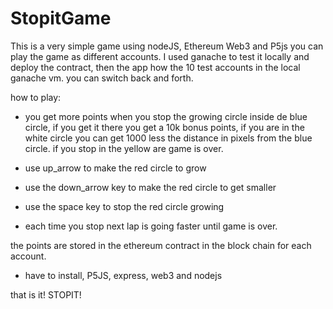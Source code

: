 # StopitGame
This is a very simple game using nodeJS, Ethereum Web3 and P5js
you can play the game as different accounts. I used ganache to test it locally and deploy the contract, then the app how the 10 test accounts in the local ganache vm. you can switch back and forth.

how to play:

- you get more points when you stop the growing circle inside de blue circle, if you get it there you get a 10k bonus points, if you are in the white circle you can get 1000 less the distance in pixels from the blue circle. if you stop in the yellow are game is over.

- use up_arrow to make the red circle to grow
- use the down_arrow key to make the red circle to get smaller
- use the space key to stop the red circle growing

- each time you stop next lap is going faster until game is over.

the points are stored in the ethereum contract in the block chain for each account.

- have to install, P5JS, express, web3 and nodejs

that is it! STOPIT!
